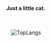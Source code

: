 <div align="center">
<b>Just a little cat.</b>


<br><br/>
![TopLangs](https://github-readme-stats.vercel.app/api/top-langs/?username=PuffMeow&layout=compact)
</div>
